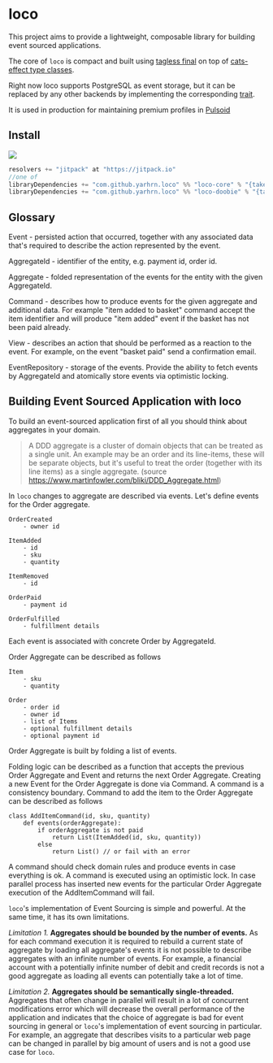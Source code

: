 # loco 

This project aims to provide a lightweight, composable library for building event sourced applications. 

The core of `loco` is compact and built using [tagless final](https://www.youtube.com/watch?v=8sgAUIB8JOY) on top of [cats-effect type classes](https://typelevel.org/cats-effect/docs/typeclasses/).

Right now loco supports PostgreSQL as event storage, but it can be replaced by any other backends by implementing the corresponding [trait](https://github.com/yarhrn/loco/blob/master/core/src/main/scala/loco/repository/EventsRepository.scala).

It is used in production for maintaining premium profiles in [Pulsoid](https://pulsoid.net)

## Install
[![](https://jitpack.io/v/yarhrn/loco.svg)](https://jitpack.io/#yarhrn/loco)

```scala
resolvers += "jitpack" at "https://jitpack.io"
//one of
libraryDependencies += "com.github.yarhrn.loco" %% "loco-core" % "{take version from badge above}"
libraryDependencies += "com.github.yarhrn.loco" %% "loco-doobie" % "{take version from badge above}"
```

## Glossary

Event - persisted action that occurred, together with any associated data that's required to describe the action represented by the event.

AggregateId - identifier of the entity, e.g. payment id, order id.

Aggregate - folded representation of the events for the entity with the given AggregateId.

Command - describes how to produce events for the given aggregate and additional data. For example "item added to basket" command accept the item identifier and will produce "item added" event if the basket has not been paid already.  

View - describes an action that should be performed as a reaction to the event. For example, on the event "basket paid" send a confirmation email.

EventRepository - storage of the events. Provide the ability to fetch events by AggregateId and atomically store events via optimistic locking.

## Building Event Sourced Application with loco
To build an event-sourced application first of all you should think about aggregates in your domain.
>A DDD aggregate is a cluster of domain objects that can be treated as a single unit. An example may be an order and its line-items, these will be separate objects, but it's useful to treat the order (together with its line items) as a single aggregate. (source https://www.martinfowler.com/bliki/DDD_Aggregate.html)

In `loco` changes to aggregate are described via events. Let's define events for the Order aggregate.
```
OrderCreated
    - owner id

ItemAdded
    - id
    - sku
    - quantity

ItemRemoved
    - id

OrderPaid
    - payment id

OrderFulfilled
    - fulfillment details

```
Each event is associated with concrete Order by AggregateId.

Order Aggregate can be described as follows 
```
Item
    - sku
    - quantity

Order
    - order id
    - owner id
    - list of Items
    - optional fulfillment details
    - optional payment id
```

Order Aggregate is built by folding a list of events.

Folding logic can be described as a function that accepts the previous Order Aggregate and Event and returns the next Order Aggregate.
Creating a new Event for the Order Aggregate is done via Command. A command is a consistency boundary. Command to add the item to the Order Aggregate can be described as follows
```
class AddItemCommand(id, sku, quantity)
    def events(orderAggregate):
        if orderAggregate is not paid
            return List(ItemAdded(id, sku, quantity))
        else
            return List() // or fail with an error
```

A command should check domain rules and produce events in case everything is ok. A command is executed using an optimistic lock. In case parallel process has inserted new events for the particular Order Aggregate execution of the AddItemCommand will fail. 

`loco`'s implementation of Event Sourcing is simple and powerful. At the same time, it has its own limitations. 

_Limitation 1._ **Aggregates should be bounded by the number of events.** As for each command execution it is required to rebuild a current state of aggregate by loading all aggregate's events it is not possible to describe aggregates with an infinite number of events. For example, a financial account with a potentially infinite number of debit and credit records is not a good aggregate as loading all events can potentially take a lot of time. 

_Limitation 2._ **Aggregates should be semantically single-threaded.** Aggregates that often change in parallel will result in a lot of concurrent modifications error which will decrease the overall performance of the application and indicates that the choice of aggregate is bad for event sourcing in general or `loco`'s implementation of event sourcing in particular. For example, an aggregate that describes visits to a particular web page can be changed in parallel by big amount of users and is not a good use case for `loco`.

